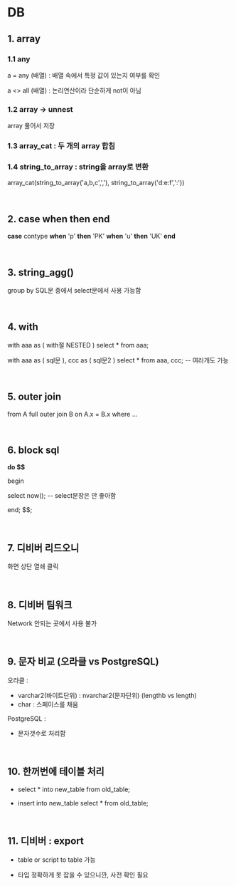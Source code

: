 # DB

## 1. array

### 1.1 any

a = any (배열) : 배열 속에서 특정 값이 있는지 여부를 확인

a <> all (배열) : 논리연산이라 단순하게 not이 아님

### 1.2 array -> unnest

array 풀어서 저장

### 1.3 array_cat : 두 개의 array 합침

### 1.4 string_to_array : string을 array로 변환

array_cat(string_to_array('a,b,c',','), string_to_array('d:e:f',':'))


<br>


## 2. case when then end

**case** contype **when** 'p' **then** 'PK' **when** 'u' **then** 'UK' **end** 


<br>


## 3. string_agg()

group by SQL문 중에서 select문에서 사용 가능함


<br>


## 4. with 

with aaa as ( with절 NESTED ) select * from aaa;

with aaa as ( sql문 ), ccc as ( sql문2 ) select * from aaa, ccc;  -- 여러개도 가능


<br>


## 5. outer join

from A full outer join B on A.x = B.x
where ...


<br>


## 6. block sql

**do $$**

begin

select now();  -- select문장은 안 좋아함

end; $$;


<br>


## 7. 디비버 리드오니

화면 상단 열쇄 클릭


<br>


## 8. 디비버 팀워크

Network 안되는 곳에서 사용 불가


<br>


## 9. 문자 비교 (오라클 vs PostgreSQL)

오라클 : 
- varchar2(바이트단위) : nvarchar2(문자단위)   (lengthb vs length)
- char : 스페이스를 채움

PostgreSQL :
- 문자갯수로 처리함


<br>


## 10. 한꺼번에 테이블 처리

- select * into new_table from old_table;

- insert into new_table select * from old_table;


<br>


## 11. 디비버 : export 

- table or script to table 가능

- 타입 정확하게 못 잡을 수 있으니깐, 사전 확인 필요
